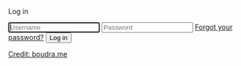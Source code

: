 <div class="wrapper">
  <form class="login">
    <p class="title">Log in</p>
    <input type="text" placeholder="Username" autofocus/>
    <i class="fa fa-user"></i>
    <input type="password" placeholder="Password" />
    <i class="fa fa-key"></i>
    <a href="#">Forgot your password?</a>
    <button>
      <i class="spinner"></i>
      <span class="state">Log in</span>
    </button>
  </form>
  <footer><a target="blank" href="http://boudra.me/">Credit: boudra.me</a></footer>
  </p>
</div>
